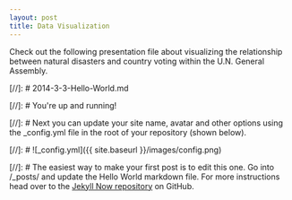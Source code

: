```yaml
---
layout: post
title: Data Visualization
---
```

Check out the following presentation file about visualizing the relationship between natural disasters and country voting within the U.N. General Assembly.



[//]: # 2014-3-3-Hello-World.md

[//]: # You're up and running!

[//]: # Next you can update your site name, avatar and other options using the _config.yml file in the root of your repository (shown below).

[//]: # ![_config.yml]({{ site.baseurl }}/images/config.png)

[//]: # The easiest way to make your first post is to edit this one. Go into /_posts/ and update the Hello World markdown file. For more instructions head over to the [Jekyll Now repository](https://github.com/barryclark/jekyll-now) on GitHub.
